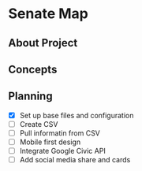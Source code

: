 # Senate Map

## About Project

## Concepts

## Planning
- [x] Set up base files and configuration
- [ ] Create CSV
- [ ] Pull informatin from CSV
- [ ] Mobile first design
- [ ] Integrate Google Civic API
- [ ] Add social media share and cards

